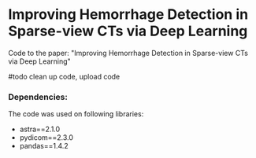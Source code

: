 # Improving Hemorrhage Detection in Sparse-view CTs via Deep Learning
Code to the paper: "Improving Hemorrhage Detection in Sparse-view CTs via Deep Learning" 

#todo clean up code, upload code

### Dependencies: 

The code was used on following libraries:

- astra==2.1.0
- pydicom==2.3.0
- pandas==1.4.2
